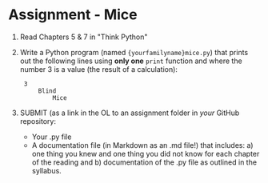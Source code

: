 # Assignment - Mice

1. Read Chapters 5 & 7 in "Think Python"

2. Write a Python program (named `{yourfamilyname}mice.py`) that prints out the following lines using **only one** `print` function and where the number 3 is a value (the result of a calculation):

		3
			Blind
				Mice

3. SUBMIT (as a link in the OL to an assignment folder in *your* GitHub repository:
	- Your .py file
	- A documentation file (in Markdown as an .md file!) that includes:
		a) one thing you knew and one thing you did not know for each chapter of the reading and
		b) documentation of the .py file as outlined in the syllabus.
